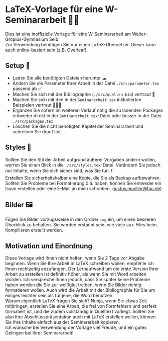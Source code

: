 # LaTeX-Vorlage für eine W-Seminararbeit ✍🏽
Dies ist eine inoffizielle Vorlage für eine W-Seminararbeit am Walter-Gropius-Gymnasium Selb.
\
Zur Verwendung benötigen Sie nur einen LaTeX-Übersetzer. Dieser kann auch online-basiert sein (z.B. Overleaf).

## Setup 🐝
- Laden Sie alle benötigten Dateien herunter ☁
- Ändern Sie die Parameter Ihrer Arbeit in der Datei `./src/parameter.tex` passend ab ✅
- Machen Sie sich mit der Bibliographie (`./src/quellen.bib`) vertraut 🤔
- Machen Sie sich mit den in der `Seminararbeit.tex` inkludierten Beispielen vertraut 👩🏽‍🎓
- Ergänzen Sie sofern im weiteren Verlauf nötig die zu ladenden Packages entweder direkt in der `Seminararbeit.tex`-Datei oder besser in der Datei `./src/packages.tex`
- Löschen Sie die nicht benötigten Kapitel der Seminararbeit und schreiben Sie drauf los!

## Styles 📜
Sollten Sie den Stil der Arbeit aufgrund äußerer Vorgaben ändern wollen, werfen Sie einen Blick in die `./src/styles.tex`-Datei. Verändern Sie jedoch nur Inhalte, wenn Sie sich sicher sind, was Sie tun. ❗\
Erstellen Sie sicherheitshalber eine Kopie, die Sie als Backup aufbewahren. Sollten Sie Probleme bei Formatierung ö.ä. haben, können Sie entweder ein Issue erstellen oder eine E-Mail an mich schreiben. (justus.mueller@fau.de)

## Bilder 🖼
Fügen Sie Bilder vorzugsweise in den Ordner `img` ein, um einen besseren Überblick zu behalten. Sie werden erstaunt sein, wie viele aux-Files beim Kompilieren erstellt werden.

## Motivation und Einordnung
Diese Vorlage wird Ihnen nicht helfen, wenn Sie 2 Tage vor Abgabe beginnen. Wenn Sie Ihre Arbeit in LaTeX schreiben wollen, empfehle ich Ihnen rechtzeitig anzufangen. Der Lernaufwand um die erste Version Ihrer Arbeit zu erstellen ist definitiv höher, als wenn Sie mit Word arbeiten würden. Ich verspreche Ihnen jedoch, dass Sie später keine Probleme haben werden die Sie zur weißglut treiben, wenn Sie Bilder richtig formatieren wollen. Auch wird die Arbeit mit der Bibliographie für Sie um einiges leichter sein als für jene, die Word benutzen.\
Warum eigentlich LaTeX fragen Sie sich? Nunja, wenn Sie etwas Zeit mitbringen, erstellen Sie eine Arbeit, die frei von Formfehlern und perfekt formatiert ist, und die zudem vollständig in Quelltext vorliegt. Sollten Sie also Ihre Abschlusspräsentation auch mit LaTeX erstellen wollen, können Sie Ihre Inhalte einfach aus der Seminararbeit kopieren.\
Ich wünsche bei Verwendung der Vorlage viel Freude, und ein gutes Gelingen bei Ihrer Seminararbeit!
